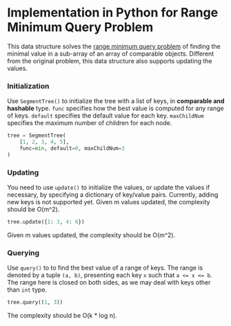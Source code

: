 # Implementation in Python for Range Minimum Query Problem

This data structure solves the [range minimum query problem](https://en.wikipedia.org/wiki/Range_minimum_query) of finding the minimal value in a sub-array of an array of comparable objects. Different from the original problem, this data structure also supports updating the values.

### Initialization
Use `SegmentTree()` to initialize the tree with a list of keys, in **comparable and hashable** type. `func` specifies how the best value is computed for any range of keys. `default` specifies the default value for each key. `maxChildNum` specifies the maximum number of children for each node.
```Python
tree = SegmentTree(
    [1, 2, 3, 4, 5],
    func=min, default=0, maxChildNum=3
)
```

### Updating
You need to use `update()` to initialize the values, or update the values if necessary, by specifying a dictionary of key/value pairs. Currently, adding new keys is not supported yet. Given m values updated, the complexity should be O(m^2).
```Python
tree.update({1: 3, 4: 6})
```
Given m values updated, the complexity should be O(m^2).

### Querying
Use `query()` to to find the best value of a range of keys. The range is denoted by a tuple `(a, b)`, presenting each key `x` such that `a <= x <= b`. The range here is closed on both sides, as we may deal with keys other than `int` type.
```Python
tree.query((1, 3))
```
The complexity should be O(k * log n).
